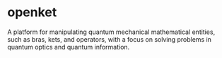 # openket

A platform for manipulating quantum mechanical mathematical entities,
such as bras, kets, and operators, with a focus on solving problems in
quantum optics and quantum information.
